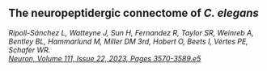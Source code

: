 ## The neuropeptidergic connectome of _C. elegans_
*Ripoll-Sánchez L, Watteyne J, Sun H, Fernandez R, Taylor SR, Weinreb A, Bentley BL, Hammarlund M, Miller DM 3rd, Hobert O, Beets I, Vértes PE, Schafer WR.*<br>
*[Neuron,
Volume 111, Issue 22,
2023,
Pages 3570-3589.e5](https://doi.org/10.1016/j.neuron.2023.09.043)*
